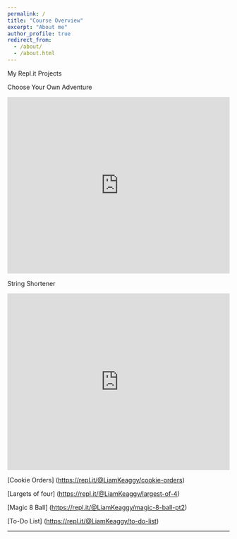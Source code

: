 ```yaml
---
permalink: /
title: "Course Overview"
excerpt: "About me"
author_profile: true
redirect_from: 
  - /about/
  - /about.html
---
```


My Repl.it Projects

Choose Your Own Adventure
<iframe height="400px" width="100%" src="https://repl.it/@LiamKeaggy/chooseYourOwnAdventure?lite=true" scrolling="no" frameborder="no" allowtransparency="true" allowfullscreen="true" sandbox="allow-forms allow-pointer-lock allow-popups allow-same-origin allow-scripts allow-modals"></iframe>

String Shortener
<iframe height="400px" width="100%" src="https://repl.it/@LiamKeaggy/string-shortener?lite=true" scrolling="no" frameborder="no" allowtransparency="true" allowfullscreen="true" sandbox="allow-forms allow-pointer-lock allow-popups allow-same-origin allow-scripts allow-modals"></iframe>

[Cookie Orders]
(https://repl.it/@LiamKeaggy/cookie-orders)

[Largets of four]
(https://repl.it/@LiamKeaggy/largest-of-4)

[Magic 8 Ball]
(https://repl.it/@LiamKeaggy/magic-8-ball-pt2)

[To-Do List]
(https://repl.it/@LiamKeaggy/to-do-list)

---

